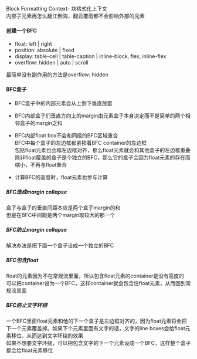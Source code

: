 Block Formatting Context- 块格式化上下文   
内部子元素再怎么翻江倒海，翻云覆雨都不会影响外部的元素

####  创建一个BFC    
- float: left | right 
- position: absolute | fixed   
- display: table-cell | table-caption | inline-block, flex, inline-flex   
- overflow: hidden | auto | scroll   

最简单没有副作用的方法是overflow: hidden  

#### BFC盒子   
- BFC盒子中的内部元素会从上倒下垂直放置   
- BFC内部盒子们垂直方向上的margin由元素盒子本身决定而不是简单的两个相邻盒子的margin之和 

- BFC内部float box不会和同级的BFC区域重合    
BFC中每个盒子的左边框都紧挨着BFC container的左边框  
包括float元素也会和左边框对齐，那么float元素就会和其他盒子的左边框重叠   
除非float覆盖的盒子是个独立的BFC，那么它的盒子会因为float元素的存在而缩小，不再与float重合  
- 计算BFC的高度时，float元素也参与计算    

##### BFC造成margin collapse   
盒子与盒子的垂直间距本应是两个盒子margin的和   
但是在BFC中间距是两个margin取较大的那一个   

##### BFC防止margin collapse  
解决办法是把下面一个盒子设成一个独立的BFC   

##### BFC包含float   
float的元素因为不在常规流里面，所以包含float元素的container是没有高度的   
可以把container设为一个BFC，这样container就会包含住float元素，从而回到常规流里面   

##### BFC防止文字环绕  
一个BFC里面float元素和他的下一个盒子是左边框对齐的，因为float元素将会把下一个元素覆盖掉。如果下个元素里面有文字的话，文字的line boxes会给float元素移位，从而达到文字环绕的效果   
如果不想要文字环绕，可以把包含文字的下一个元素设成一个BFC，这样整个盒子都会给float元素移位    